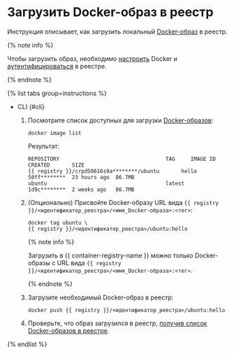 # Загрузить Docker-образ в реестр

Инструкция описывает, как загрузить локальный [Docker-образ](../../concepts/docker-image.md) в реестр.

{% note info %}

Чтобы загрузить образ, необходимо [настроить](../configure-docker.md) Docker и [аутентифицироваться](../authentication.md) в реестре.

{% endnote %}

{% list tabs group=instructions %}

- CLI {#cli}

  1. Посмотрите список доступных для загрузки [Docker-образов](../../concepts/docker-image.md):

     ```
     docker image list
     ```
     
     Результат:

     ```
     REPOSITORY                                  TAG     IMAGE ID      CREATED       SIZE
     {{ registry }}/crpd50616s9a********/ubuntu       hello   50ff********  23 hours ago  86.7MB
     ubuntu                                      latest  1d9c********  2 weeks ago   86.7MB
     ```

  1. (Опционально) Присвойте Docker-образу URL вида `{{ registry }}/<идентификатор_реестра>/<имя_Docker-образа>:<тег>`:

     ```
     docker tag ubuntu \
     {{ registry }}/<идентификатор_реестра>/ubuntu:hello
     ```

     {% note info %}

     Загрузить в {{ container-registry-name }} можно только Docker-образы с URL вида `{{ registry }}/<идентификатор_реестра>/<имя_Docker-образа>:<тег>`.

     {% endnote %}

  1. Загрузите необходимый Docker-образ в реестр:

     ```
     docker push {{ registry }}/<идентификатор_реестра>/ubuntu:hello
     ```

  1. Проверьте, что образ загрузился в реестр, [получив список Docker-образов в реестре](docker-image-list.md#docker-image-list).

{% endlist %}